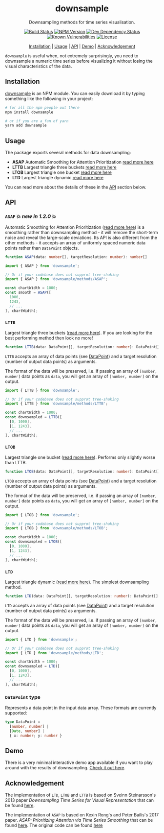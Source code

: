 <h1 align="center">
  downsample
</h1>

<p align="center">
  Downsampling methods for time series visualisation.
</p>

<!-- The badges section -->
<p align="center">
  <!-- Travis CI build status -->
  <a href="https://travis-ci.org/janjakubnanista/downsample"><img alt="Build Status" src="https://travis-ci.org/janjakubnanista/downsample.svg?branch=master"/></a>
  <!-- Fury.io NPM published package version -->
  <a href="https://www.npmjs.com/package/downsample"><img alt="NPM Version" src="https://badge.fury.io/js/downsample.svg"/></a>
  <!-- Shields.io dev dependencies status -->
  <a href="https://github.com/janjakubnanista/downsample/blob/master/package.json"><img alt="Dev Dependency Status" src="https://img.shields.io/david/dev/janjakubnanista/downsample"/></a>
  <!-- Snyk.io vulnerabilities badge -->
  <a href="https://snyk.io/test/github/janjakubnanista/downsample"><img alt="Known Vulnerabilities" src="https://snyk.io/test/github/janjakubnanista/downsample/badge.svg"/></a>
  <!-- Shields.io license badge -->
  <a href="https://github.com/janjakubnanista/downsample/blob/master/LICENSE"><img alt="License" src="https://img.shields.io/npm/l/downsample"/></a>
</p>

<p align="center">
  <a href="#installation">Installation</a>
  <span>|</span>
  <a href="#usage">Usage</a>
  <span>|</span>
  <a href="#api">API</a>
  <span>|</span>
  <a href="#demo">Demo</a>
  <span>|</span>
  <a href="#acknowledgement">Acknowledgement</a>
</p>

`downsample` is useful when, not extremely surprisingly, you need to downsample a numeric time series before visualizing it without losing the visual characteristics of the data.

<a id="installation"></a>
## Installation

[downsample](https://www.npmjs.com/package/downsample) is an NPM module. You can easily download it by typing something like the following in your project:

```bash
# for all the npm people out there
npm install downsample

# or if you are a fan of yarn
yarn add downsample
```

<a id="usage"></a>
## Usage

The package exports several methods for data downsampling:

- **ASAP** Automatic Smoothing for Attention Prioritization [read more here](http://futuredata.stanford.edu/asap/)
- **LTTB** Largest triangle three buckets [read more here](https://skemman.is/bitstream/1946/15343/3/SS_MSthesis.pdf)
- **LTOB** Largest triangle one bucket [read more here](https://skemman.is/bitstream/1946/15343/3/SS_MSthesis.pdf)
- **LTD** Largest triangle dynamic [read more here](https://skemman.is/bitstream/1946/15343/3/SS_MSthesis.pdf)

You can read more about the details of these in the [API](#api) section below.

<a id="api"></a>
## API

### `ASAP` :boom: *new in 1.2.0* :boom:

Automatic Smoothing for Attention Prioritization ([read more here](http://futuredata.stanford.edu/asap/)) is a smoothing rather than downsampling method - it will remove the short-term noise and reveal the large-scale deviations. Its API is also different from the other methods - it accepts an array of uniformly spaced numeric data points rather than `DataPoint` objects.

```typescript
function ASAP(data: number[], targetResolution: number): number[]
```

```typescript
import { ASAP } from 'downsample';

// Or if your codebase does not supprot tree-shaking
import { ASAP } from 'downsample/methods/ASAP';

const chartWidth = 1000;
const smooth = ASAP([
  1000,
  1243,
  // ...
], chartWidth);
```

### `LTTB`

Largest triangle three buckets ([read more here](https://skemman.is/bitstream/1946/15343/3/SS_MSthesis.pdf)). If you are looking for the best performing method then look no more!

```typescript
function LTTB(data: DataPoint[], targetResolution: number): DataPoint[]
```

`LTTB` accepts an array of data points (see [DataPoint](#api/DataPoint)) and a target resolution (number of output data points) as arguments.

The format of the data will be preserved, i.e. if passing an array of `[number, number]` data points as `data`, you will get an array of `[number, number]` on the output.

```typescript
import { LTTB } from 'downsample';

// Or if your codebase does not supprot tree-shaking
import { LTTB } from 'downsample/methods/LTTB';

const chartWidth = 1000;
const downsampled = LTTB([
  [0, 1000],
  [1, 1243],
  // ...
], chartWidth);
```

### `LTOB`

Largest triangle one bucket ([read more here](https://skemman.is/bitstream/1946/15343/3/SS_MSthesis.pdf)). Performs only slightly worse than LTTB.

```typescript
function LTOB(data: DataPoint[], targetResolution: number): DataPoint[]
```

`LTOB` accepts an array of data points (see [DataPoint](#api/DataPoint)) and a target resolution (number of output data points) as arguments.

The format of the data will be preserved, i.e. if passing an array of `[number, number]` data points as `data`, you will get an array of `[number, number]` on the output.

```typescript
import { LTOB } from 'downsample';

// Or if your codebase does not supprot tree-shaking
import { LTOB } from 'downsample/methods/LTOB';

const chartWidth = 1000;
const downsampled = LTOB([
  [0, 1000],
  [1, 1243],
  // ...
], chartWidth);
```

### `LTD`

Largest triangle dynamic ([read more here](https://skemman.is/bitstream/1946/15343/3/SS_MSthesis.pdf)). The simplest downsampling method.

```typescript
function LTD(data: DataPoint[], targetResolution: number): DataPoint[]
```

`LTD` accepts an array of data points (see [DataPoint](#api/DataPoint)) and a target resolution (number of output data points) as arguments.

The format of the data will be preserved, i.e. if passing an array of `[number, number]` data points as `data`, you will get an array of `[number, number]` on the output.

```typescript
import { LTD } from 'downsample';

// Or if your codebase does not supprot tree-shaking
import { LTD } from 'downsample/methods/LTD';

const chartWidth = 1000;
const downsampled = LTD([
  [0, 1000],
  [1, 1243],
  // ...
], chartWidth);
```

<a id="api/DataPoint"></a>
### `DataPoint` type

Represents a data point in the input data array. These formats are currently supported:

```typescript
type DataPoint = 
  [number, number] | 
  [Date, number] | 
  { x: number; y: number }
```

<a id="demo"></a>
## Demo

There is a very minimal interactive demo app available if you want to play around with the results of downsampling. [Check it out here](https://janjakubnanista.github.io/downsample/).

<a id="acknowledgement"></a>
## Acknowledgement

The implementation of `LTD`, `LTOB` and `LTTB` is based on Sveinn Steinarsson's 2013 paper _Downsampling Time Series for
Visual Representation_ that can be found [here](https://skemman.is/bitstream/1946/15343/3/SS_MSthesis.pdf).

The implementation of `ASAP` is based on Kexin Rong's and Peter Bailis's 2017 paper. _ASAP: Prioritizing Attention via Time Series Smoothing_ that can be found [here](https://arxiv.org/pdf/1703.00983.pdf). The original code can be found [here](https://github.com/stanford-futuredata/ASAP/blob/master/ASAP-optimized.js)